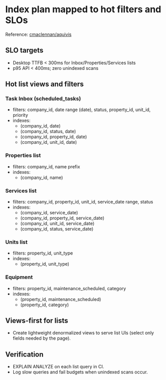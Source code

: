 # Index plan mapped to hot filters and SLOs

Reference: [cmaclennan/aquivis](https://github.com/cmaclennan/aquivis.git)

## SLO targets
- Desktop TTFB < 300ms for Inbox/Properties/Services lists
- p95 API < 400ms; zero unindexed scans

## Hot list views and filters

### Task Inbox (scheduled_tasks)
- filters: company_id, date range (date), status, property_id, unit_id, priority
- indexes:
  - (company_id, date)
  - (company_id, status, date)
  - (company_id, property_id, date)
  - (company_id, unit_id, date)

### Properties list
- filters: company_id, name prefix
- indexes:
  - (company_id, name)

### Services list
- filters: company_id, property_id, unit_id, service_date range, status
- indexes:
  - (company_id, service_date)
  - (company_id, property_id, service_date)
  - (company_id, unit_id, service_date)
  - (company_id, status, service_date)

### Units list
- filters: property_id, unit_type
- indexes:
  - (property_id, unit_type)

### Equipment
- filters: property_id, maintenance_scheduled, category
- indexes:
  - (property_id, maintenance_scheduled)
  - (property_id, category)

## Views-first for lists
- Create lightweight denormalized views to serve list UIs (select only fields needed by the page).

## Verification
- EXPLAIN ANALYZE on each list query in CI.
- Log slow queries and fail budgets when unindexed scans occur.


